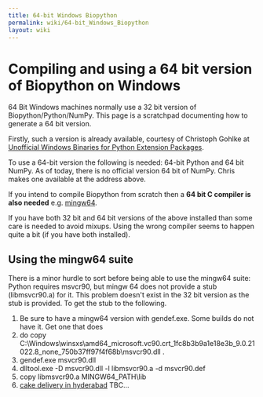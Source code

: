 ```yaml
---
title: 64-bit Windows Biopython
permalink: wiki/64-bit_Windows_Biopython
layout: wiki
---
```


Compiling and using a 64 bit version of Biopython on Windows
============================================================

64 Bit Windows machines normally use a 32 bit version of
Biopython/Python/NumPy. This page is a scratchpad documenting how to
generate a 64 bit version.

Firstly, such a version is already available, courtesy of Christoph
Gohlke at [Unofficial Windows Binaries for Python Extension
Packages](http://www.lfd.uci.edu/~gohlke/pythonlibs/).

To use a 64-bit version the following is needed: 64-bit Python and 64
bit NumPy. As of today, there is no official version 64 bit of NumPy.
Chris makes one available at the address above.

If you intend to compile Biopython from scratch then a **64 bit C
compiler is also needed** e.g.
[mingw64](http://sourceforge.net/projects/mingw-w64/files/Toolchains%20targetting%20Win64/Personal%20Builds/sezero_20101003/).

If you have both 32 bit and 64 bit versions of the above installed than
some care is needed to avoid mixups. Using the wrong compiler seems to
happen quite a bit (if you have both installed).

Using the mingw64 suite
-----------------------

There is a minor hurdle to sort before being able to use the mingw64
suite: Python requires msvcr90, but mingw 64 does not provide a stub
(libmsvcr90.a) for it. This problem doesn't exist in the 32 bit version
as the stub is provided. To get the stub to the following.

1.  Be sure to have a mingw64 version with gendef.exe. Some builds do
    not have it. Get one that does
2.  do copy
    C:\\Windows\\winsxs\\amd64\_microsoft.vc90.crt\_1fc8b3b9a1e18e3b\_9.0.21022.8\_none\_750b37ff97f4f68b\\msvcr90.dll .
3.  gendef.exe msvcr90.dll
4.  dlltool.exe -D msvcr90.dll -l libmsvcr90.a -d msvcr90.def
5.  copy libmsvcr90.a MINGW64\_PATH\\lib
6. [cake delivery in hyderabad](http://www.coolcake.in/)
TBC...
